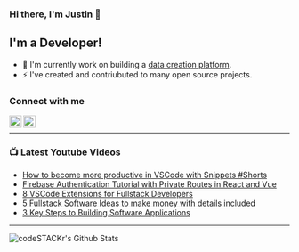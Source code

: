### Hi there, I'm Justin 👋

## I'm a Developer!

- 🔭 I'm currently work on building a [data creation platform](https://datatorch.io).
- ⚡ I've created and contriubuted to many open source projects.

### Connect with me

[<img align="left" alt="jsbroks | YouTube" width="22px" src="https://cdn.jsdelivr.net/npm/simple-icons@v3/icons/youtube.svg" />][youtube]
[<img align="left" alt="jsbroks | LinkedIn" width="22px" src="https://cdn.jsdelivr.net/npm/simple-icons@v3/icons/linkedin.svg" />][linkedin]

<br />

---

### 📺 Latest Youtube Videos

<!-- YOUTUBE:START -->
- [How to become more productive in VSCode with Snippets #Shorts](https://www.youtube.com/watch?v=0aAh7THptO8)
- [Firebase Authentication Tutorial with Private Routes in React and Vue](https://www.youtube.com/watch?v=MEAjrlQ35HQ)
- [8 VSCode Extensions for Fullstack Developers](https://www.youtube.com/watch?v=xKZoo_wBDpw)
- [5 Fullstack Software Ideas to make money with details included](https://www.youtube.com/watch?v=Dru8Xj7jiqE)
- [3 Key Steps to Building Software Applications](https://www.youtube.com/watch?v=OZj1eHecLd8)
<!-- YOUTUBE:END -->

---

<img align="center" alt="codeSTACKr's Github Stats" src="https://github-readme-stats.vercel.app/api?username=jsbroks&show_icons=true&hide_border=true" >


[youtube]: https://www.youtube.com/channel/UCro4e-xxAYrgwt5cOccnE0A
[github]: https://www.github.com/jsbroks
[linkedin]: https://www.linkedin.com/in/jsbroks/
